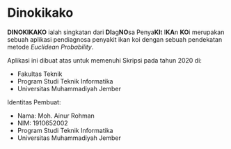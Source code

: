 # Dinokikako
**DINOKIKAKO** ialah singkatan dari **DI**ag**NO**sa Penya**KI**t I**KA**n **KO**i merupakan sebuah aplikasi pendiagnosa penyakit ikan koi dengan sebuah pendekatan metode *Euclidean Probability*.

Aplikasi ini dibuat atas untuk memenuhi Skripsi pada tahun 2020 di:

* Fakultas Teknik
* Program Studi Teknik Informatika
* Universitas Muhammadiyah Jember
  
Identitas Pembuat:
* Nama: Moh. Ainur Rohman
* NIM: 1910652002
* Program Studi Teknik Informatika
* Universitas Muhammadiyah Jember
